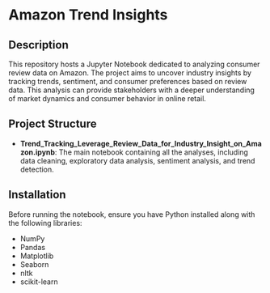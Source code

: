 # Amazon Trend Insights

## Description
This repository hosts a Jupyter Notebook dedicated to analyzing consumer review data on Amazon. The project aims to uncover industry insights by tracking trends, sentiment, and consumer preferences based on review data. This analysis can provide stakeholders with a deeper understanding of market dynamics and consumer behavior in online retail.

## Project Structure
- **Trend_Tracking_Leverage_Review_Data_for_Industry_Insight_on_Amazon.ipynb**: The main notebook containing all the analyses, including data cleaning, exploratory data analysis, sentiment analysis, and trend detection.

## Installation
Before running the notebook, ensure you have Python installed along with the following libraries:
- NumPy
- Pandas
- Matplotlib
- Seaborn
- nltk
- scikit-learn
